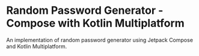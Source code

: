 # Random Password Generator - Compose with Kotlin Multiplatform
 An implementation of random password generator using Jetpack Compose and Kotlin Multiplatform.
